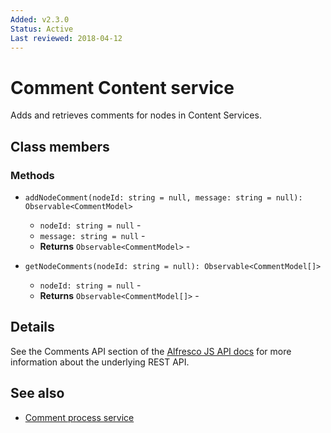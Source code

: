 ```yaml
---
Added: v2.3.0
Status: Active
Last reviewed: 2018-04-12
---
```


# Comment Content service

Adds and retrieves comments for nodes in Content Services.

## Class members

### Methods

-   `addNodeComment(nodeId: string = null, message: string = null): Observable<CommentModel>`<br/>

    -   `nodeId: string = null` -  
    -   `message: string = null` -  
    -   **Returns** `Observable<CommentModel>` - 

-   `getNodeComments(nodeId: string = null): Observable<CommentModel[]>`<br/>

    -   `nodeId: string = null` -  
    -   **Returns** `Observable<CommentModel[]>` -

## Details

See the Comments API section of the
[Alfresco JS API docs](https://github.com/Alfresco/alfresco-js-api/blob/master/src/alfresco-core-rest-api/docs/CommentsApi.md#addComment)
for more information about the underlying REST API.

## See also

-   [Comment process service](comment-process.service.md)
